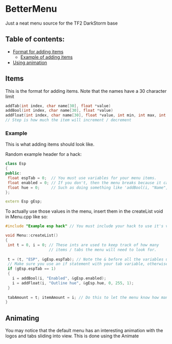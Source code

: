 # BetterMenu
Just a neat menu source for the TF2 DarkStorm base

## Table of contents:
- [Format for adding items](#items)
  - [Example of adding items](#example)
- [Using animation](#animating)

## Items
This is the format for adding items. Note that the names have a 30 character limit

 ```cpp
 addTab(int index, char name[30], float *value)
 addBool(int index, char name[30], float *value)
 addFloat(int index, char name[30], float *value, int min, int max, int step)
 // Step is how much the item will increment / decrement
 ```

### Example
This is what adding items should look like.
 
 Random example header for a hack:
 ```cpp
 class Esp
 {
 public:
  float espTab = 0;  // You must use variables for your menu items.
  float enabled = 0; // If you don't, then the menu breaks because it can't control the values
  float hue = 0;     // Such as doing something like 'addBool(i, "Name", false)'
 };
 
 extern Esp gEsp;
 ```
 
 To actually use those values in the menu, insert them in the createList void in Menu.cpp like so:
 ```cpp
 #include "Example esp hack" // You must include your hack to use it's variables
 
 void Menu::createList()
 {
  int t = 0, i = 0; // These ints are used to keep track of how many
                    // items / tabs the menu will need to look for.
  
  t = (t, "ESP", &gEsp.espTab); // Note the & before all the variables used
  // Make sure you use an if statement with your tab variable, otherwise items will appear regardless of the tab
  if (gEsp.espTab == 1)
  {
    i = addBool(i, "Enabled", &gEsp.enabled);
    i = addFloat(i, "Outline hue", &gEsp.hue, 0, 255, 1);
  }
  
  tabAmount = t; itemAmount = i; // Do this to let the menu know how many items to look for
 }
 ```
## Animating
You may notice that the default menu has an interesting animation with the logos and tabs sliding into view. This is done using the Animate
